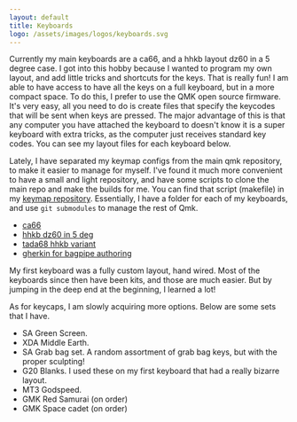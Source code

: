```yaml
---
layout: default
title: Keyboards
logo: /assets/images/logos/keyboards.svg
---
```


Currently my main keyboards are a ca66, and a hhkb layout dz60 in a 5 degree case.
I got into this hobby because I wanted to program my own layout, and add little tricks and shortcuts for the keys.
That is really fun!
I am able to have access to have all the keys on a full keyboard, but in a more compact space.
To do this, I prefer to use the QMK open source firmware.
It's very easy, all you need to do is create files that specify the keycodes that will be sent when keys are pressed.
The major advantage of this is that any computer you have attached the keyboard to doesn't know it is a super keyboard with extra tricks, as the computer just receives standard key codes. You can see my layout files for each keyboard below.

Lately, I have separated my keymap configs from the main qmk repository, to make it easier to manage for myself.
I've found it much more convenient to have a small and light repository, and have some scripts to clone the main repo and make the builds for me.
You can find that script (makefile) in my [keymap repository](https://github.com/pwxn/keymaps).
Essentially, I have a folder for each of my keyboards, and use `git submodules` to manage the rest of Qmk.

* [ca66](https://github.com/pwxn/keymaps/blob/master/ca66/keymap.c)
* [hhkb dz60 in 5 deg](https://github.com/pwxn/keymaps/blob/master/dz60/keymap.c)
* [tada68 hhkb variant](https://github.com/pwxn/keymaps/blob/master/tada68-hhkb/keymap.c)
* [gherkin for bagpipe authoring](https://github.com/pwxn/qmk_firmware/blob/master/keyboards/40percentclub/gherkin/keymaps/ePipes/keymap.c)

My first keyboard was a fully custom layout, hand wired. Most of the keyboards since then have been kits, and those are much easier.
But by jumping in the deep end at the beginning, I learned a lot!

As for keycaps, I am slowly acquiring more options.
Below are some sets that I have.

* SA Green Screen.
* XDA Middle Earth.
* SA Grab bag set. A random assortment of grab bag keys, but with the proper sculpting!
* G20 Blanks. I used these on my first keyboard that had a really bizarre layout.
* MT3 Godspeed.
* GMK Red Samurai (on order)
* GMK Space cadet (on order)
